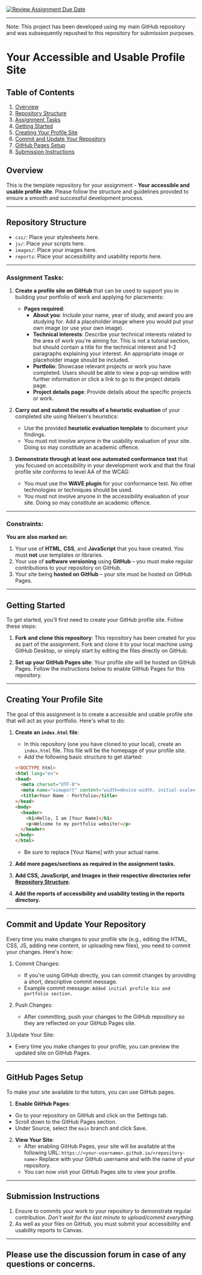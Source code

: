 [![Review Assignment Due Date](https://classroom.github.com/assets/deadline-readme-button-22041afd0340ce965d47ae6ef1cefeee28c7c493a6346c4f15d667ab976d596c.svg)](https://classroom.github.com/a/kBu0PB1_)

--- 

Note: This project has been developed using my main GitHub repository and was subsequently repushed to this repository for submission purposes.

# Your Accessible and Usable Profile Site

## Table of Contents
1. [Overview](#overview)
2. [Repository Structure](#repository-structure)
3. [Assignment Tasks](#assignment-tasks)
4. [Getting Started](#getting-started)
5. [Creating Your Profile Site](#creating-your-profile-site)
6. [Commit and Update Your Repository](#commit-and-update-your-repository)
7. [GitHub Pages Setup](#github-pages-setup)
8. [Submission Instructions](#submission-instructions)

## Overview
This is the template repository for your assignment - **Your accessible and usable profile site**. Please follow the structure and guidelines provided to ensure a smooth and successful development process.

---

## Repository Structure
- `css/`: Place your stylesheets here.
- `js/`: Place your scripts here.
- `images/`: Place your images here.
- `reports`: Place your accessibility and usability reports here.

---

### Assignment Tasks:
1. **Create a profile site on GitHub** that can be used to support you in building your portfolio of work and applying for placements:
   - **Pages required**:
     - **About you**: Include your name, year of study, and award you are studying for. Add a placeholder image where you would put your own image (or use your own image).
     - **Technical interests**: Describe your technical interests related to the area of work you're aiming for. This is not a tutorial section, but should contain a title for the technical interest and 1–2 paragraphs explaining your interest. An appropriate image or placeholder image should be included.
     - **Portfolio**: Showcase relevant projects or work you have completed. Users should be able to view a pop-up window with further information or click a link to go to the project details page.
     - **Project details page**: Provide details about the specific projects or work.
   
2. **Carry out and submit the results of a heuristic evaluation** of your completed site using Nielsen's heuristics:
   - Use the provided **heuristic evaluation template** to document your findings.
   - You must not involve anyone in the usability evaluation of your site. Doing so may constitute an academic offence.
   
3. **Demonstrate through at least one automated conformance test** that you focused on accessibility in your development work and that the final profile site conforms to level AA of the WCAG:
   - You must use the **WAVE plugin** for your conformance test. No other technologies or techniques should be used.
   - You must not involve anyone in the accessibility evaluation of your site. Doing so may constitute an academic offence.

---

### Constraints:
**You are also marked on:**
1. Your use of **HTML**, **CSS**, and **JavaScript** that you have created. You must **not** use templates or libraries.
2. Your use of **software versioning** using **GitHub** – you must make regular contributions to your repository on GitHub.
3. Your site being **hosted on GitHub** – your site must be hosted on GitHub Pages.

---

## Getting Started

To get started, you’ll first need to create your GitHub profile site. Follow these steps:

1. **Fork and clone this repository**: This repository has been created for you as part of the assignment. Fork and clone it to your local machine using GitHub Desktop, or simply start by editing the files directly on GitHub.

2. **Set up your GitHub Pages site**: Your profile site will be hosted on GitHub Pages. Follow the instructions below to enable GitHub Pages for this repository.

---

## Creating Your Profile Site

The goal of this assignment is to create a accessible and usable profile site that will act as your portfolio. Here's what to do:

1. **Create an `index.html` file**:
   - In this repository (one you have cloned to your local), create an `index.html` file. This file will be the homepage of your profile site.
   - Add the following basic structure to get started:

   ```html
   <!DOCTYPE html>
   <html lang="en">
   <head>
     <meta charset="UTF-8">
     <meta name="viewport" content="width=device-width, initial-scale=1.0">
     <title>Your Name - Portfolio</title>
   </head>
   <body>
     <header>
       <h1>Hello, I am [Your Name]</h1>
       <p>Welcome to my portfolio website!</p>
     </header>
   </body>
   </html>
   ```
   
   - Be sure to replace [Your Name] with your actual name.

2. **Add more pages/sections as required in the assignment tasks.**
3. **Add CSS, JavaScript, and Images in their respective directories refer [Repository Structure](#repository-structure).**
4. **Add the reports of accessibility and usability testing in the reports directory.**

---

## Commit and Update Your Repository

Every time you make changes to your profile site (e.g., editing the HTML, CSS, JS, adding new content, or uploading new files), you need to commit your changes. Here's how:

1. Commit Changes:
   - If you're using GitHub directly, you can commit changes by providing a short, descriptive commit message.
   - Example commit message: `Added initial profile bio and portfolio section.`

2. Push Changes:
   - After committing, push your changes to the GitHub repository so they are reflected on your GitHub Pages site.

3.Update Your Site:
   - Every time you make changes to your profile, you can preview the updated site on GitHub Pages.

---

## GitHub Pages Setup

To make your site available to the tutors, you can use GitHub pages.

1. **Enable GitHub Pages**:
  - Go to your repository on GitHub and click on the Settings tab.
  - Scroll down to the GitHub Pages section.
  - Under Source, select the `main` branch and click Save.

2. **View Your Site**:
   - After enabling GitHub Pages, your site will be available at the following URL:
     `https://<your-username>.github.io/<repository-name>`
     Replace <your-username> with your GitHub username and <repository-name> with the name of your repository.
   - You can now visit your GitHub Pages site to view your profile.

---

## Submission Instructions

1. Ensure to commits your work to your repository to demonstrate regular contribution. _Don't wait for the last minute to upload/commit everything_.
2. As well as your files on GitHub, you must submit your accessibility and usability reports to Canvas.

---

## Please use the discussion forum in case of any questions or concerns.













